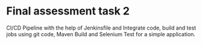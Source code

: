 # Final assessment task 2
CI/CD Pipeline with the help of Jenkinsfile and Integrate code, build and test jobs using git code, Maven Build and Selenium Test for a simple application.
